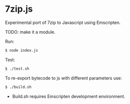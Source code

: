 # 7zip.js

Experimental port of 7zip to Javascript using Emscripten.

TODO: make it a module.

Run:
```sh
$ node index.js
```


Test:
```sh
$ ./test.sh
```

To re-export bytecode to js with different parameters use:
```sh
$ ./build.sh
```


* Build.sh requires Emscripten development environment.

